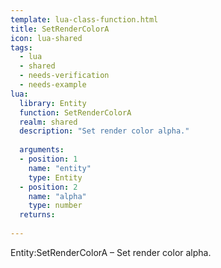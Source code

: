```yaml
---
template: lua-class-function.html
title: SetRenderColorA
icon: lua-shared
tags:
  - lua
  - shared
  - needs-verification
  - needs-example
lua:
  library: Entity
  function: SetRenderColorA
  realm: shared
  description: "Set render color alpha."
  
  arguments:
  - position: 1
    name: "entity"
    type: Entity
  - position: 2
    name: "alpha"
    type: number
  returns:
    
---
```


<div class="lua__search__keywords">
Entity:SetRenderColorA &#x2013; Set render color alpha.
</div>
